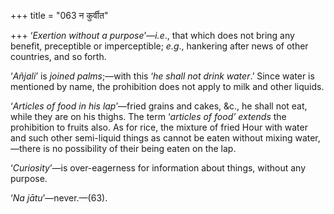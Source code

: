 +++
title = "063 न कुर्वीत"

+++
‘*Exertion without a purpose*’—*i.e*., that which does not bring any
benefit, preceptible or imperceptible; *e.g*., hankering after news of
other countries, and so forth.

‘*Añjali*’ is *joined palms*;—with this ‘*he shall not drink water*.’
Since water is mentioned by name, the prohibition does not apply to milk
and other liquids.

‘*Articles of food in his lap*’—fried grains and cakes, &c., he shall
not eat, while they are on his thighs. The term ‘*articles of food’
extends* the prohibition to fruits also. As for rice, the mixture of
fried Hour with water and such other semi-liquid things as cannot be
eaten without mixing water,—there is no possibility of their being eaten
on the lap.

‘*Curiosity*’—is over-eagerness for information about things, without
any purpose.

‘*Na jātu*’—never.—(63).


